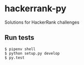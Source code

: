 hackerrank-py
=====

Solutions for HackerRank challenges

Run tests
-----

    $ pipenv shell
    $ python setup.py develop
    $ py.test
